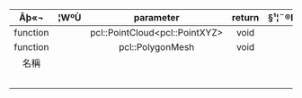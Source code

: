 |Ãþ«¬			|¦WºÙ				|parameter								|return				|§¹¦¨®É¶¡		|
|:---:			|:---:				|:---:									|:---:				|:---:			|
|function		|					|pcl::PointCloud\<pcl::PointXYZ\>		|void				|				|
|function		|					|pcl::PolygonMesh						|void				|				|
|名稱			|					|										|					|				|
|				|					|										|					|				|
|				|					|										|					|				|
|				|					|										|					|				|
|				|					|										|					|				|
|				|					|										|					|				|
